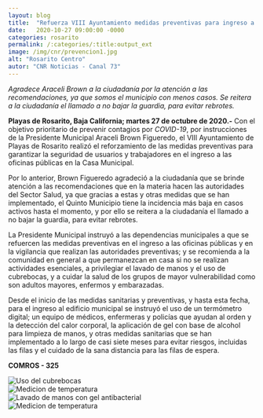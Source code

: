 ```yaml
---
layout: blog
title:  "Refuerza VIII Ayuntamiento medidas preventivas para ingreso a la casa municipal"
date:   2020-10-27 09:00:00 -0000
categories: rosarito
permalink: /:categories/:title:output_ext
image: /img/cnr/prevencion1.jpg
alt: "Rosarito Centro"
autor: "CNR Noticias - Canal 73"
---
```


*Agradece Araceli Brown a la ciudadanía por la atención a las recomendaciones, ya que somos el municipio con menos casos.*
*Se reitera a la ciudadanía el llamado a no bajar la guardia, para evitar rebrotes.*

**Playas de Rosarito, Baja California; martes 27 de octubre de 2020.-** Con el objetivo prioritario de prevenir contagios por *COVID-19*, por instrucciones de la Presidente Municipal Araceli Brown Figueredo, el VIII Ayuntamiento de Playas de Rosarito realizó el reforzamiento de las medidas preventivas para garantizar la seguridad de usuarios y trabajadores en el ingreso a las oficinas públicas en la Casa Municipal.

Por lo anterior, Brown Figueredo agradeció a la ciudadanía que se brinde atención a las recomendaciones que en la materia hacen las autoridades del Sector Salud, ya que gracias a estas y otras medidas que se han implementado, el Quinto Municipio tiene la incidencia más baja en casos activos hasta el momento, y por ello se reitera a la ciudadanía el llamado a no bajar la guardia, para evitar rebrotes.

La Presidente Municipal instruyó a las dependencias municipales a que se refuercen las medidas preventivas en el ingreso a las oficinas públicas y en la vigilancia que realizan las autoridades preventivas; y se recomienda a la comunidad en general a que permanezcan en casa si no se realizan actividades esenciales, a privilegiar el lavado de manos y el uso de cubrebocas, y a cuidar la salud de los grupos de mayor vulnerabilidad como son adultos mayores, enfermos y embarazadas.

Desde el inicio de las medidas sanitarias y preventivas, y hasta esta fecha, para el ingreso al edificio municipal se instruyó el uso de un termómetro digital; un equipo de médicos, enfermeras y policías que ayudan al orden y la detección del calor corporal, la aplicación de gel con base de alcohol para limpieza de manos, y otras medidas sanitarias que se han implementado a lo largo de casi siete meses para evitar riesgos, incluidas las filas y el cuidado de la sana distancia para las filas de espera.

**COMROS - 325**

<div id="carouselExampleSlidesOnly" class="carousel slide" data-ride="carousel">
  <div class="carousel-inner">
    <div class="carousel-item active">
       <img class="d-block w-100" src="/img/cnr/prevencion1.jpg" loading="lazy"  alt="Uso del cubrebocas">
    </div>
    <div class="carousel-item">
      <img class="d-block w-100" src="/img/cnr/prevencion2.jpg" loading="lazy"  alt="Medicion de temperatura">
    </div>
     <div class="carousel-item">
      <img class="d-block w-100" src="/img/cnr/prevencion3.jpg" loading="lazy"  alt="Lavado de manos con gel antibacterial">
    </div>
      <div class="carousel-item">
      <img class="d-block w-100" src="/img/cnr/prevencion4.jpg" loading="lazy"  alt="Medicion de temperatura">
    </div>
  </div>
</div>